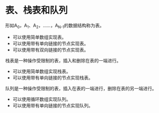 # 表、栈表和队列

形如A<sub>0</sub>，A<sub>1</sub>、A<sub>2</sub>，……，A<sub>N-1</sub>的数据结构称为表。

- 可以使用简单数组实现表。
- 可以使用带有单向链接的节点实现表。
- 可以使用带有双向链接的节点实现表。

栈表是一种操作受限制的表，插入和删除在表的一端进行。

- 可以使用简单数组实现栈表。
- 可以使用带有单向链接的节点实现栈表。

队列是一种操作受限制的表，插入在表的一端进行，删除在表的另一端进行。

- 可以使用循环数组实现队列。
- 可以使用带有单向链接的节点实现队列。
